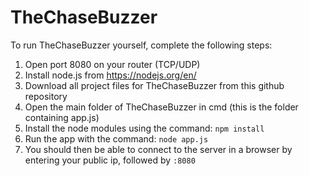 # TheChaseBuzzer

To run TheChaseBuzzer yourself, complete the following steps:

1. Open port 8080 on your router (TCP/UDP)
2. Install node.js from https://nodejs.org/en/
3. Download all project files for TheChaseBuzzer from this github repository
4. Open the main folder of TheChaseBuzzer in cmd (this is the folder containing app.js)
5. Install the node modules using the command: `npm install`
6. Run the app with the command: `node app.js`
7. You should then be able to connect to the server in a browser by entering your public ip, followed by `:8080`